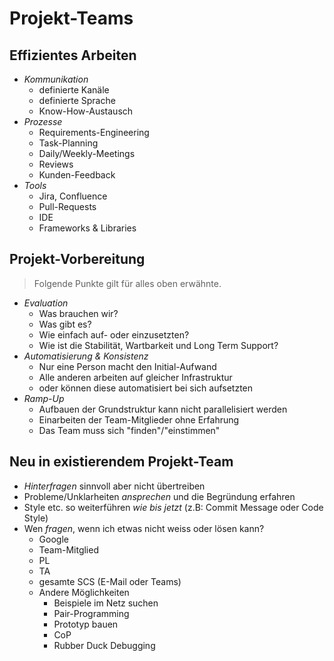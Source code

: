 Projekt-Teams
=============


Effizientes Arbeiten
--------------------

* *Kommunikation*
  * definierte Kanäle
  * definierte Sprache
  * Know-How-Austausch
* *Prozesse*
  * Requirements-Engineering
  * Task-Planning
  * Daily/Weekly-Meetings
  * Reviews
  * Kunden-Feedback
* *Tools*
  * Jira, Confluence
  * Pull-Requests
  * IDE
  * Frameworks & Libraries


Projekt-Vorbereitung
--------------------

> Folgende Punkte gilt für alles oben erwähnte.

* *Evaluation*
  * Was brauchen wir?
  * Was gibt es?
  * Wie einfach auf- oder einzusetzten?
  * Wie ist die Stabilität, Wartbarkeit und Long Term Support?
* *Automatisierung & Konsistenz*
  * Nur eine Person macht den Initial-Aufwand
  * Alle anderen arbeiten auf gleicher Infrastruktur
  * oder können diese automatisiert bei sich aufsetzten
* *Ramp-Up*
  * Aufbauen der Grundstruktur kann nicht parallelisiert werden
  * Einarbeiten der Team-Mitglieder ohne Erfahrung
  * Das Team muss sich "finden"/"einstimmen"


Neu in existierendem Projekt-Team
---------------------------------

* *Hinterfragen* sinnvoll aber nicht übertreiben
* Probleme/Unklarheiten *ansprechen* und die Begründung erfahren
* Style etc. so weiterführen *wie bis jetzt* (z.B: Commit Message oder Code Style)
* Wen *fragen*, wenn ich etwas nicht weiss oder lösen kann?
  * Google
  * Team-Mitglied
  * PL
  * TA
  * gesamte SCS (E-Mail oder Teams)
  * Andere Möglichkeiten
    * Beispiele im Netz suchen
    * Pair-Programming
    * Prototyp bauen
    * CoP
    * Rubber Duck Debugging
